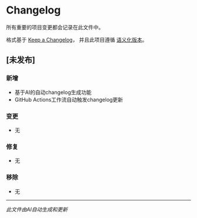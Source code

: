 # Changelog

所有重要的项目变更都会记录在此文件中。

格式基于 [Keep a Changelog](https://keepachangelog.com/zh-CN/1.0.0/)，
并且此项目遵循 [语义化版本](https://semver.org/spec/v2.0.0.html)。

## [未发布]

### 新增

- 基于AI的自动changelog生成功能
- GitHub Actions工作流自动触发changelog更新

### 变更

- 无

### 修复

- 无

### 移除

- 无

---

_此文件由AI自动生成和更新_
